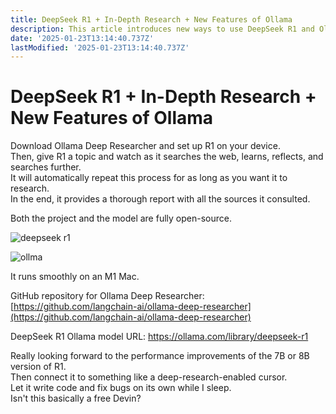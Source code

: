 ```yaml
---
title: DeepSeek R1 + In-Depth Research + New Features of Ollama
description: This article introduces new ways to use DeepSeek R1 and Ollama..
date: '2025-01-23T13:14:40.737Z'
lastModified: '2025-01-23T13:14:40.737Z'
---
```

# DeepSeek R1 + In-Depth Research + New Features of Ollama



Download Ollama Deep Researcher and set up R1 on your device.  
Then, give R1 a topic and watch as it searches the web, learns, reflects, and searches further.  
It will automatically repeat this process for as long as you want it to research.  
In the end, it provides a thorough report with all the sources it consulted.  

Both the project and the model are fully open-source.

![deepseek r1](https://pbs.twimg.com/media/GiMILn9W0AAgNRu?format=jpg&name=large)

![ollma](https://pbs.twimg.com/media/GiMISLTWYAAgqYQ?format=jpg&name=4096x4096)


It runs smoothly on an M1 Mac.  

GitHub repository for Ollama Deep Researcher: [https://github.com/langchain-ai/ollama-deep-researcher](https://github.com/langchain-ai/ollama-deep-researcher)  

DeepSeek R1 Ollama model URL: 
https://ollama.com/library/deepseek-r1


Really looking forward to the performance improvements of the 7B or 8B version of R1.  
Then connect it to something like a deep-research-enabled cursor.  
Let it write code and fix bugs on its own while I sleep.  
Isn't this basically a free Devin?